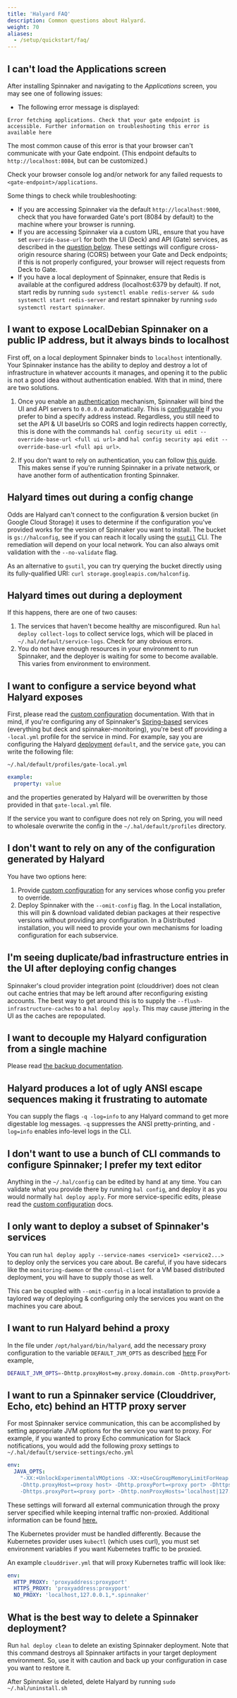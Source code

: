 ```yaml
---
title: 'Halyard FAQ'
description: Common questions about Halyard.
weight: 70
aliases:
  - /setup/quickstart/faq/
---
```


## I can't load the Applications screen

After installing Spinnaker and navigating to the <em>Applications</em> screen, you may see one of
following issues:

- The following error message is displayed:

```
Error fetching applications. Check that your gate endpoint is accessible. Further information on troubleshooting this error is available here
```

The most common cause of this error is that your browser can't communicate with your Gate endpoint.
(This endpoint defaults to `http://localhost:8084`, but can be customized.)

Check your browser console log and/or network for any failed requests to `<gate-endpoint>/applications`.

Some things to check while troubleshooting:

- If you are accessing Spinnaker via the default `http://localhost:9000`, check that you have
  forwarded Gate's port (8084 by default) to the machine where your browser is running.
- If you are accessing Spinnaker via a custom URL, ensure that you have set `override-base-url`
  for both the UI (Deck) and API (Gate) services, as described in the
  [question below](#i-want-to-expose-localdebian-spinnaker-on-a-public-ip-address-but-it-always-binds-to-localhost).
  These settings will configure cross-origin resource sharing (CORS) between your Gate and Deck
  endpoints; if this is not properly configured, your browser will reject requests from Deck to
  Gate.
- If you have a local deployment of Spinnaker, ensure that Redis is available at the configured address (localhost:6379 by default). If not, start redis by running `sudo systemctl enable redis-server && sudo systemctl start redis-server` and restart spinnaker by running `sudo systemctl restart spinnaker`.

## I want to expose LocalDebian Spinnaker on a public IP address, but it always binds to localhost

First off, on a local deployment Spinnaker binds to `localhost` intentionally.
Your Spinnaker instance has the ability to deploy and destroy a lot of
infrastructure in whatever accounts it manages, and opening it to the public is
not a good idea without authentication enabled. With that in mind, there are
two solutions.

1. Once you enable an [authentication](/docs/setup/other_config/security/) mechanism, Spinnaker
   will bind the UI and API servers to `0.0.0.0` automatically. This is
   [configurable](/docs/reference/halyard/custom/) if you prefer to bind a specify
   address instead. Regardless, you still need to set the API &
   UI baseUrls so CORS and login redirects happen correctly, this is done with
   the commands `hal config security ui edit --override-base-url <full ui url>`
   and `hal config security api edit --override-base-url <full api url>`.

2. If you don't want to rely on authentication, you can follow [this
   guide](https://blog.spinnaker.io/exposing-spinnaker-to-end-users-4808bc936698).
   This makes sense if you're running Spinnaker in a private network, or have
   another form of authentication fronting Spinnaker.

## Halyard times out during a config change

Odds are Halyard can't connect to the configuration & version bucket (in Google
Cloud Storage) it uses to determine if the configuration you've provided works
for the version of Spinnaker you want to install. The bucket is
`gs://halconfig`, see if you can reach it locally using the
[`gsutil`](https://cloud.google.com/storage/docs/gsutil) CLI.
The remediation will depend on your local network. You can also always omit
validation with the `--no-validate` flag.

As an alternative to `gsutil`, you can try querying the bucket directly using its
fully-qualified URI: `curl storage.googleapis.com/halconfig`.

## Halyard times out during a deployment

If this happens, there are one of two causes:

1. The services that haven't become healthy are misconfigured. Run `hal deploy collect-logs` to collect service logs, which will be placed in
   `~/.hal/default/service-logs`. Check for any obvious errors.
2. You do not have enough resources in your environment to run Spinnaker, and
   the deployer is waiting for some to become available. This varies from
   environment to environment.

## I want to configure a service beyond what Halyard exposes

First, please read the [custom configuration](/docs/reference/halyard/custom/)
documentation. With that in mind, if you're configuring any of Spinnaker's
[Spring-based](https://docs.spring.io/spring-boot/docs/current/reference/html/boot-features-external-config.html)
services (everything but deck and spinnaker-monitoring), you're
best off providing a `-local.yml` profile for the service in mind. For example,
say you are configuring the Halyard
[deployment](/docs/reference/halyard/#deployments) `default`, and the service
`gate`, you can write the following file:

`~/.hal/default/profiles/gate-local.yml`

```yaml
example:
  property: value
```

and the properties generated by Halyard will be overwritten by those provided
in that `gate-local.yml` file.

If the service you want to configure does not rely on Spring, you will need to
wholesale overwrite the config in the `~/.hal/default/profiles` directory.

## I don't want to rely on any of the configuration generated by Halyard

You have two options here:

1. Provide [custom configuration](/docs/reference/halyard/custom) for any services
   whose config you prefer to override.
2. Deploy Spinnaker with the `--omit-config` flag. In the Local installation,
   this will pin & download validated debian packages at their respective
   versions without providing any configuration. In a Distributed installation,
   you will need to provide your own mechanisms for loading configuration for
   each subservice.

## I'm seeing duplicate/bad infrastructure entries in the UI after deploying config changes

Spinnaker's cloud provider integration point (clouddriver) does not clean out
cache entries that may be left around after reconfiguring existing
accounts. The best way to get around this is to supply the
`--flush-infrastructure-caches` to a `hal deploy apply`. This may cause
jittering in the UI as the caches are repopulated.

## I want to decouple my Halyard configuration from a single machine

Please read [the backup documentation](/docs/setup/install/backups/).

## Halyard produces a lot of ugly ANSI escape sequences making it frustrating to automate

You can supply the flags `-q -log=info` to any Halyard command to get more
digestable log messages. `-q` suppresses the ANSI pretty-printing, and
`-log=info` enables info-level logs in the CLI.

## I don't want to use a bunch of CLI commands to configure Spinnaker; I prefer my text editor

Anything in the `~/.hal/config` can be edited by hand at any time. You can
validate what you provide there by running `hal config`, and deploy it as you
would normally `hal deploy apply`. For more service-specific edits, please read
the [custom configuration](/docs/reference/halyard/custom/) docs.

## I only want to deploy a subset of Spinnaker's services

You can run `hal deploy apply --service-names <service1> <service2...>` to
deploy only the services you care about. Be careful, if you have sidecars like
the `monitoring-daemon` or the `consul-client` for a VM based distributed
deployment, you will have to supply those as well.

This can be coupled with `--omit-config` in a local installation to provide a
taylored way of deploying & configuring only the services you want on the
machines you care about.

## I want to run Halyard behind a proxy

In the file under `/opt/halyard/bin/halyard`, add the necessary proxy
configuration to the variable `DEFAULT_JVM_OPTS` as described
[here](https://developers.google.com/gdata/articles/proxy_setup)
For example,

```bash
DEFAULT_JVM_OPTS=-Dhttp.proxyHost=my.proxy.domain.com -Dhttp.proxyPort=3128
```

## I want to run a Spinnaker service (Clouddriver, Echo, etc) behind an HTTP proxy server

For most Spinnaker service communication, this can be accomplished by setting appropriate
JVM options for the service you want to proxy. For example, if you wanted to proxy Echo
communication for Slack notifications, you would add the following proxy settings to
`~/.hal/default/service-settings/echo.yml`

```yaml
env:
  JAVA_OPTS:
    "-XX:+UnlockExperimentalVMOptions -XX:+UseCGroupMemoryLimitForHeap -XX:MaxRAMFraction=2
    -Dhttp.proxyHost=<proxy host> -Dhttp.proxyPort=<proxy port> -Dhttps.proxyHost=<proxy host>
    -Dhttps.proxyPort=<proxy port> -Dhttp.nonProxyHosts='localhost|127.*|[::1]|*.spinnaker'"
```

These settings will forward all external communication through the proxy server specified while
keeping internal traffic non-proxied. Additional information can be found
[here.](https://docs.oracle.com/javase/8/docs/technotes/guides/net/proxies.html)

The Kubernetes provider must be handled differently. Because the Kubernetes provider
uses `kubectl` (which uses curl), you must set environment variables if you want
Kubernetes traffic to be proxied.

An example `clouddriver.yml` that will proxy Kubernetes traffic will look like:

```yaml
env:
  HTTP_PROXY: 'proxyaddress:proxyport'
  HTTPS_PROXY: 'proxyaddress:proxyport'
  NO_PROXY: 'localhost,127.0.0.1,*.spinnaker'
```

## What is the best way to delete a Spinnaker deployment?

Run `hal deploy clean` to delete an existing Spinnaker deployment. Note that this command destroys all Spinnaker artifacts in your target deployment environment. So, use it with caution and back up your configuration in case you want to restore it.

After Spinnaker is deleted, delete Halyard by running `sudo ~/.hal/uninstall.sh`
